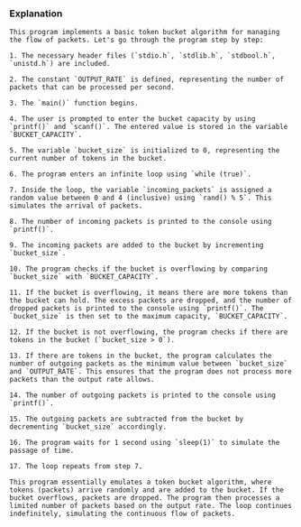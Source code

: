 ### Explanation

    This program implements a basic token bucket algorithm for managing the flow of packets. Let's go through the program step by step:

    1. The necessary header files (`stdio.h`, `stdlib.h`, `stdbool.h`, `unistd.h`) are included.

    2. The constant `OUTPUT_RATE` is defined, representing the number of packets that can be processed per second.

    3. The `main()` function begins.

    4. The user is prompted to enter the bucket capacity by using `printf()` and `scanf()`. The entered value is stored in the variable `BUCKET_CAPACITY`.

    5. The variable `bucket_size` is initialized to 0, representing the current number of tokens in the bucket.

    6. The program enters an infinite loop using `while (true)`.

    7. Inside the loop, the variable `incoming_packets` is assigned a random value between 0 and 4 (inclusive) using `rand() % 5`. This simulates the arrival of packets.

    8. The number of incoming packets is printed to the console using `printf()`.

    9. The incoming packets are added to the bucket by incrementing `bucket_size`.

    10. The program checks if the bucket is overflowing by comparing `bucket_size` with `BUCKET_CAPACITY`.

    11. If the bucket is overflowing, it means there are more tokens than the bucket can hold. The excess packets are dropped, and the number of dropped packets is printed to the console using `printf()`. The `bucket_size` is then set to the maximum capacity, `BUCKET_CAPACITY`.

    12. If the bucket is not overflowing, the program checks if there are tokens in the bucket (`bucket_size > 0`).

    13. If there are tokens in the bucket, the program calculates the number of outgoing packets as the minimum value between `bucket_size` and `OUTPUT_RATE`. This ensures that the program does not process more packets than the output rate allows.

    14. The number of outgoing packets is printed to the console using `printf()`.

    15. The outgoing packets are subtracted from the bucket by decrementing `bucket_size` accordingly.

    16. The program waits for 1 second using `sleep(1)` to simulate the passage of time.

    17. The loop repeats from step 7.

    This program essentially emulates a token bucket algorithm, where tokens (packets) arrive randomly and are added to the bucket. If the bucket overflows, packets are dropped. The program then processes a limited number of packets based on the output rate. The loop continues indefinitely, simulating the continuous flow of packets.